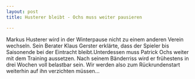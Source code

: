```yaml
---
layout: post
title: Husterer bleibt - Ochs muss weiter pausieren

---
```


Markus Husterer wird in der Winterpause nicht zu einem anderen Verein wechseln. Sein Berater Klaus Gerster erklärte, dass der Spieler bis Saisonende bei der Eintracht bleibt.Unterdessen muss Patrick Ochs weiter mit dem Training aussetzen. Nach seinem Bänderriss wird er frühestens in drei Wochen voll belastbar sein. Wir werden also zum Rückrundenstart weiterhin auf ihn verzichten müssen...


